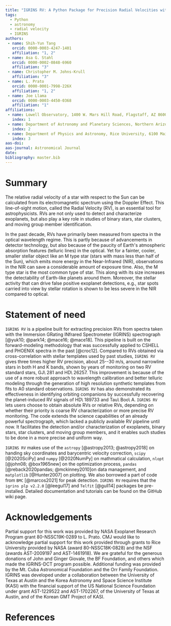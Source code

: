 ```yaml
---
title: "IGRINS RV: A Python Package for Precision Radial Velocities with Near-Infrared Spectra"
tags:
  - Python
  - astronomy
  - radial velocity
  - IGRINS
authors:
 - name: Shih-Yun Tang
   orcid: 0000-0003-4247-1401
   affiliation: "1, 2"
 - name: Asa G. Stahl
   orcid: 0000-0002-0848-6960
   affiliation: "3"
 - name: Christopher M. Johns-Krull
   affiliation: "3"
 - name: L. Prato
   orcid: 0000-0001-7998-226X
   affiliation: "1, 2"
 - name: Joe Llama
   orcid: 0000-0003-4450-0368
   affiliation: "1"
affiliations:
 - name: Lowell Observatory, 1400 W. Mars Hill Road, Flagstaff, AZ 86001, USA
   index: 1
 - name: Department of Astronomy and Planetary Sciences, Northern Arizona University, Flagstaff, AZ 86011, USA
   index: 2
 - name: Department of Physics and Astronomy, Rice University, 6100 Main Street, Houston, TX 77005, USA
   index: 3
aas-doi:
aas-journal: Astronomical Journal
date:
bibliography: master.bib
---
```


# Summary

The relative radial velocity of a star with respect to the Sun can be calculated from its electromagnetic spectrum using the Doppler Effect. This line-of-sight motion, called the Radial Velocity (RV), is an essential tool for astrophysicists. RVs are not only used to detect and characterize exoplanets, but also play a key role in studies of binary stars, star clusters, and moving group member identification.

In the past decade, RVs have primarily been measured from spectra in the optical wavelength regime. This is partly because of advancements in detector technology, but also because of the paucity of Earth's atmospheric absorption features (telluric lines) in the optical. Yet for a fainter, cooler, smaller stellar object like an M type star (stars with mass less than half of the Sun), which emits more energy in the Near-Infrared (NIR), observations in the NIR can save a considerable amount of exposure time. Also, the M type star is the most common type of star. This along with its size increases the detectability of Earth-like planets around them. Moreover, the stellar activity that can drive false positive exoplanet detections, e.g., star spots carried into view by stellar rotation is shown to be less severe in the NIR compared to optical.


# Statement of need

``IGRINS RV`` is a pipeline built for extracting precision RVs from spectra taken with the Immersion GRating INfrared Spectrometer (IGRINS) spectrograph [@yuk10; @park14; @mace16; @mace18]. This pipeline is built on the forward-modeling methodology that was successfully applied to CSHELL and PHOENIX spectra in the past [@croc12]. Compared to RVs obtained via cross-correlation with stellar templates used by past studies, ``IGRINS RV`` gives three times higher RV precision, about 25--30 m/s, around narrowline stars in both H and K bands, shown by years of monitoring on two RV standard stars, GJ\ 281 and HD\ 26257. This improvement is because of the use of a more robust approach to wavelength calibration and better telluric modeling through the generation of high resolution synthetic templates from fits to A0 standard observations. ``IGRINS RV`` has also demonstrated its effectiveness in identifying orbiting companions by successfully recovering the planet-induced RV signals of HD\ 189733 and Tau\ Boo\ A. ``IGRINS RV`` lets users choose to obtain absolute RVs or relative RVs, depending on whether their priority is coarse RV characterization or more precise RV monitoring. The code extends the science capabilities of an already powerful spectrograph, which lacked a publicly available RV pipeline until now. It facilitates the detection and/or characterization of exoplanets, binary stars, star clusters, and moving group members, and it enables such studies to be done in a more precise and uniform way.

``IGRINS RV`` makes use of the ``astropy`` [@astropy2013; @astropy2018] on handing sky coordinates and barycentric velocity correction, ``scipy`` [@2020SciPy] and ``numpy`` [@2020NumPy] on mathmatical calculation, ``nlopt`` [@john08; @box1965new] on the optimization process, ``pandas`` [@reback2020pandas; @mckinney2010]on data management, and ``matplotlib`` [@Hunter2007] on plotting. We also borrowed a part of code from `BMC` [@marcos2021] for peak detection. ``IGRINS RV`` requires that the ``igrins plp v2.2.0`` [@leegul17] and ``Telfit`` [@gull14] packages be pre-installed. Detailed documentation and tutorials can be found on the GitHub wiki page.



# Acknowledgements

Partial support for this work was provided by NASA Exoplanet Research Program grant 80-NSSC19K-0289 to L. Prato. CMJ would like to acknowledge partial support for this work provided through grants to Rice University provided by NASA (award 80-NSSC18K-0828) and the NSF (awards AST-2009197 and AST-1461918). We are grateful for the generous donations of John and Ginger Giovale, the BF Foundation, and others which made the IGRINS-DCT program possible. Additional funding was provided by the Mt. Cuba Astronomical Foundation and the Orr Family Foundation. IGRINS was developed under a collaboration between the University of Texas at Austin and the Korea Astronomy and Space Science Institute (KASI) with the financial support of the US National Science Foundation under grant AST-1229522 and AST-1702267, of the University of Texas at Austin, and of the Korean GMT Project of KASI.

# References
